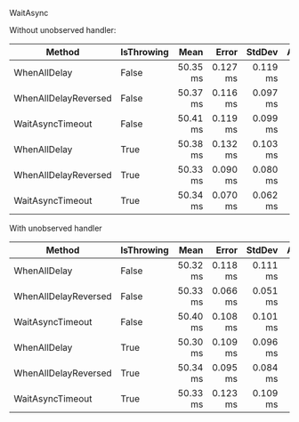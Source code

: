 WaitAsync

Without unobserved handler:

| Method               | IsThrowing | Mean     | Error    | StdDev   | Allocated |
|--------------------- |----------- |---------:|---------:|---------:|----------:|
| WhenAllDelay         | False      | 50.35 ms | 0.127 ms | 0.119 ms |     822 B |
| WhenAllDelayReversed | False      | 50.37 ms | 0.116 ms | 0.097 ms |     822 B |
| WaitAsyncTimeout     | False      | 50.41 ms | 0.119 ms | 0.099 ms |    1502 B |
| WhenAllDelay         | True       | 50.38 ms | 0.132 ms | 0.103 ms |    1286 B |
| WhenAllDelayReversed | True       | 50.33 ms | 0.090 ms | 0.080 ms |    1286 B |
| WaitAsyncTimeout     | True       | 50.34 ms | 0.070 ms | 0.062 ms |    1966 B |


With unobserved handler

| Method               | IsThrowing | Mean     | Error    | StdDev   | Allocated |
|--------------------- |----------- |---------:|---------:|---------:|----------:|
| WhenAllDelay         | False      | 50.32 ms | 0.118 ms | 0.111 ms |     794 B |
| WhenAllDelayReversed | False      | 50.33 ms | 0.066 ms | 0.051 ms |     822 B |
| WaitAsyncTimeout     | False      | 50.40 ms | 0.108 ms | 0.101 ms |    1502 B |
| WhenAllDelay         | True       | 50.30 ms | 0.109 ms | 0.096 ms |    1286 B |
| WhenAllDelayReversed | True       | 50.34 ms | 0.095 ms | 0.084 ms |    1286 B |
| WaitAsyncTimeout     | True       | 50.33 ms | 0.123 ms | 0.109 ms |    1966 B |
